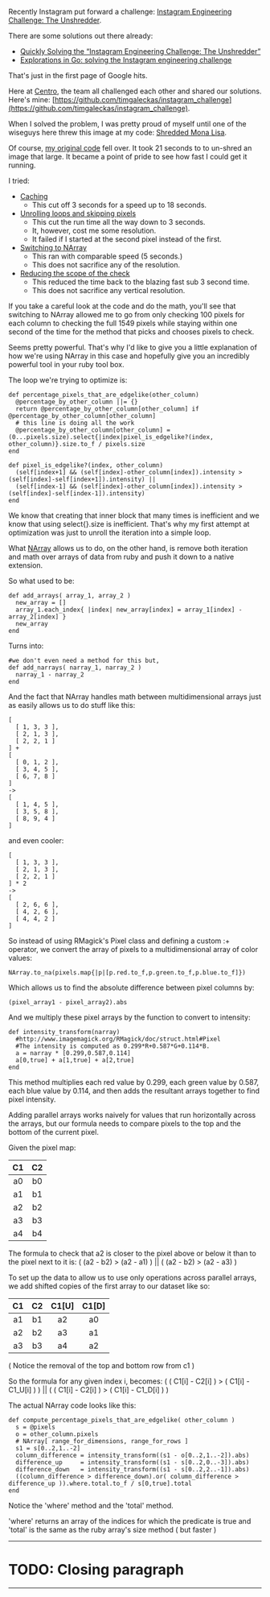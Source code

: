 Recently Instagram put forward a challenge: [Instagram Engineering Challenge: The Unshredder](http://instagram-engineering.tumblr.com/post/12651721845/instagram-engineering-challenge-the-unshredder).

There are some solutions out there already:

- [Quickly Solving the “Instagram Engineering Challenge: The Unshredder”](http://martin.ankerl.com/2011/11/15/solving-the-instagram-challenge-quickly/) 
- [Explorations in Go: solving the Instagram engineering challenge](http://blog.carbonfive.com/2011/11/17/explorations-in-go-solving-the-instagram-engineering-challenge/)

That's just in the first page of Google hits.

Here at [Centro](http://www.centro.net/), the team all challenged each
other and shared our solutions. Here's mine:
[https://github.com/timgaleckas/instagram_challenge](https://github.com/timgaleckas/instagram_challenge).

When I solved the problem, I was pretty proud of myself until one of the
wiseguys here threw this image at my code:
[Shredded Mona Lisa](https://github.com/timgaleckas/instagram_challenge/raw/master/inputs/mona_lisa_shredded.png).

Of course, [my original code](https://github.com/timgaleckas/instagram_challenge/commit/d186032d71f29bb2568dad00d6e656a6962d0f82) fell over. It took 21 seconds to to un-shred an image
that large. It became a point of pride to see how fast I could get it
running.

I tried:

 - [Caching](https://github.com/timgaleckas/instagram_challenge/commit/180eececcf2f422694554a6244acd489af5c8750)
    * This cut off 3 seconds for a speed up to 18 seconds.
 - [Unrolling loops and skipping pixels](https://github.com/timgaleckas/instagram_challenge/commit/780931fa6acd5239c66350420a20292cbb039388)
    * This cut the run time all the way down to 3 seconds.
    * It, however, cost me some resolution.
    * It failed if I started at the second pixel instead of the first.
 - [Switching to NArray](https://github.com/timgaleckas/instagram_challenge/commit/66c78aa072a3d33d3fc7805720df1805809c1269)
    * This ran with comparable speed (5 seconds.)
    * This does not sacrifice any of the resolution.
 - [Reducing the scope of the check](https://github.com/timgaleckas/instagram_challenge/commit/18fe2e13df723371cad313c27a7608cb9e9be54b)
    * This reduced the time back to the blazing fast sub 3 second time.
    * This does not sacrifice any vertical resolution.

If you take a careful look at the code and do the math, you'll see that
switching to NArray allowed me to go from only checking 100 pixels for
each column to checking the full 1549 pixels while staying within one
second of the time for the method that picks and chooses pixels to check.

Seems pretty powerful. That's why I'd like to give you a little
explanation of how we're using NArray in this case and hopefully give
you an incredibly powerful tool in your ruby tool box.

The loop we're trying to optimize is:

    def percentage_pixels_that_are_edgelike(other_column)
      @percentage_by_other_column ||= {}
      return @percentage_by_other_column[other_column] if @percentage_by_other_column[other_column]
      # this line is doing all the work
      @percentage_by_other_column[other_column] = (0...pixels.size).select{|index|pixel_is_edgelike?(index, other_column)}.size.to_f / pixels.size
    end

    def pixel_is_edgelike?(index, other_column)
      (self[index+1] && (self[index]-other_column[index]).intensity > (self[index]-self[index+1]).intensity) ||
      (self[index-1] && (self[index]-other_column[index]).intensity > (self[index]-self[index-1]).intensity)
    end

We know that creating that inner block that many times is inefficient
and we know that using select{}.size is inefficient. That's why my first
attempt at optimization was just to unroll the iteration into a simple
loop.

What [NArray](http://narray.rubyforge.org/) allows us to do, on the other
hand, is remove both iteration and math over arrays of data from ruby and
push it down to a native extension.

So what used to be:

    def add_arrays( array_1, array_2 )
      new_array = []
      array_1.each_index{ |index| new_array[index] = array_1[index] - array_2[index] }
      new_array
    end

Turns into:

    #we don't even need a method for this but,
    def add_narrays( narray_1, narray_2 )
      narray_1 - narray_2
    end

And the fact that NArray handles math between multidimensional arrays just
as easily allows us to do stuff like this:

    [
      [ 1, 3, 3 ],
      [ 2, 1, 3 ],
      [ 2, 2, 1 ]
    ] +
    [
      [ 0, 1, 2 ],
      [ 3, 4, 5 ],
      [ 6, 7, 8 ]
    ]
    ->
    [
      [ 1, 4, 5 ],
      [ 3, 5, 8 ],
      [ 8, 9, 4 ]
    ]

and even cooler:

    [
      [ 1, 3, 3 ],
      [ 2, 1, 3 ],
      [ 2, 2, 1 ]
    ] * 2
    ->
    [
      [ 2, 6, 6 ],
      [ 4, 2, 6 ],
      [ 4, 4, 2 ]
    ]

So instead of using RMagick's Pixel class and defining a custom :+
operator, we convert the array of pixels to a multidimensional array
of color values:

    NArray.to_na(pixels.map{|p|[p.red.to_f,p.green.to_f,p.blue.to_f]})

Which allows us to find the absolute difference between pixel columns
by:

    (pixel_array1 - pixel_array2).abs

And we multiply these pixel arrays by the function to convert to
intensity:

    def intensity_transform(narray)
      #http://www.imagemagick.org/RMagick/doc/struct.html#Pixel
      #The intensity is computed as 0.299*R+0.587*G+0.114*B.
      a = narray * [0.299,0.587,0.114]
      a[0,true] + a[1,true] + a[2,true]
    end

This method multiplies each red value by 0.299, each green value by 0.587,
each blue value by 0.114, and then adds the resultant arrays together to
find pixel intensity.

Adding parallel arrays works naively for values that run horizontally
across the arrays, but our formula needs to compare pixels to the top and
the bottom of the current pixel.

Given the pixel map:

| C1 | C2 |
|:--:|:--:|
| a0 | b0 |
| a1 | b1 |
| a2 | b2 |
| a3 | b3 |
| a4 | b4 |

The formula to check that a2 is closer to the pixel above or below it
than to the pixel next to it is:
( (a2 - b2) > (a2 - a1) ) || ( (a2 - b2) > (a2 - a3) )

To set up the data to allow us to use only operations across parallel
arrays, we add shifted copies of the first array to our dataset like so:

| C1 | C2 | C1[U] | C1[D] |
|:--:|:--:|:-----:|:-----:|
| a1 | b1 | a2    | a0    |
| a2 | b2 | a3    | a1    |
| a3 | b3 | a4    | a2    |

( Notice the removal of the top and bottom row from c1 )

So the formula for any given index i, becomes:
( ( C1[i] - C2[i] ) > ( C1[i] - C1_U[i] ) ) ||
( ( C1[i] - C2[i] ) > ( C1[i] - C1_D[i] ) )

The actual NArray code looks like this:

    def compute_percentage_pixels_that_are_edgelike( other_column )
      s = @pixels
      o = other_column.pixels
      # NArray[ range_for_dimensions, range_for_rows ]
      s1 = s[0..2,1..-2]
      column_difference = intensity_transform((s1 - o[0..2,1..-2]).abs)
      difference_up     = intensity_transform((s1 - s[0..2,0..-3]).abs)
      difference_down   = intensity_transform((s1 - s[0..2,2..-1]).abs)
      ((column_difference > difference_down).or( column_difference > difference_up )).where.total.to_f / s[0,true].total
    end

Notice the 'where' method and the 'total' method.

'where' returns an array of the indices for which the predicate is
true and 'total' is the same as the ruby array's size method ( but
faster )

******

TODO: Closing paragraph
======


******
